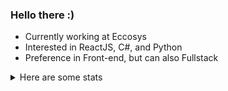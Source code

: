 ### Hello there :)

- Currently working at Eccosys
- Interested in ReactJS, C#, and Python
- Preference in Front-end, but can also Fullstack

<details><summary>Here are some stats</summary>
<p>

![Vinicmorandi Status](https://github-readme-stats.vercel.app/api?username=vinicmorandi&show_icons=true&count_private=true&theme=tokyonight&include_all_commits) 

![Top Linguagens](https://github-readme-stats.vercel.app/api/top-langs/?username=vinicmorandi&layout=compact&theme=tokyonight)

</p>
</details>
